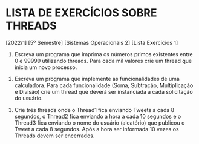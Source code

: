 # LISTA DE EXERCÍCIOS SOBRE THREADS
[2022/1] [5º Semestre] [Sistemas Operacionais 2] [Lista Exercícios 1]

1) Escreva um programa que imprima os números primos existentes entre 0 e 99999 utilizando threads. Para cada mil valores crie um thread que inicia um novo processo.

2) Escreva um programa que implemente as funcionalidades de uma calculadora. Para cada funcionalidade (Soma, Subtração, Multiplicação e Divisão) crie um thread que deverá ser instanciada a cada solicitação do usuário.

3) Crie três threads onde o Thread1 fica enviando Tweets a cada 8 segundos, o Thread2 fica enviando a hora a cada 10 segundos e o Thread3 fica enviando o nome do usuário (aleatório) que publicou o Tweet a cada 8 segundos. Após a hora ser informada 10 vezes os Threads devem ser encerrados.
